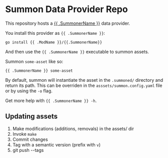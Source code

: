 Summon Data Provider Repo
=========================

This repository hosts a [{{ .SummonerName }}](https://github.com/davidovich/summon) data
provider.

You install this provider as `{{ .SummonerName }}`:

```
go install {{ .ModName }}/{{.SummonerName}}
```

And then use the `{{ .SummonerName }}` executable to summon assets.

Summon `some-asset` like so:

```
{{ .SummonerName }} some-asset
```

By default, summon will instantiate the asset in the `.summoned/` directory and return its path. This can be overriden in the `asssets/summon.config.yaml` file or by using the `-o` flag.

Get more help with `{{ .SummonerName }} -h`.

Updating assets
---------------

1) Make modifications (additions, removals) in the assets/ dir
2) Invoke `make`
3) Commit changes
4) Tag with a semantic version (prefix with `v`)
5) git push --tags